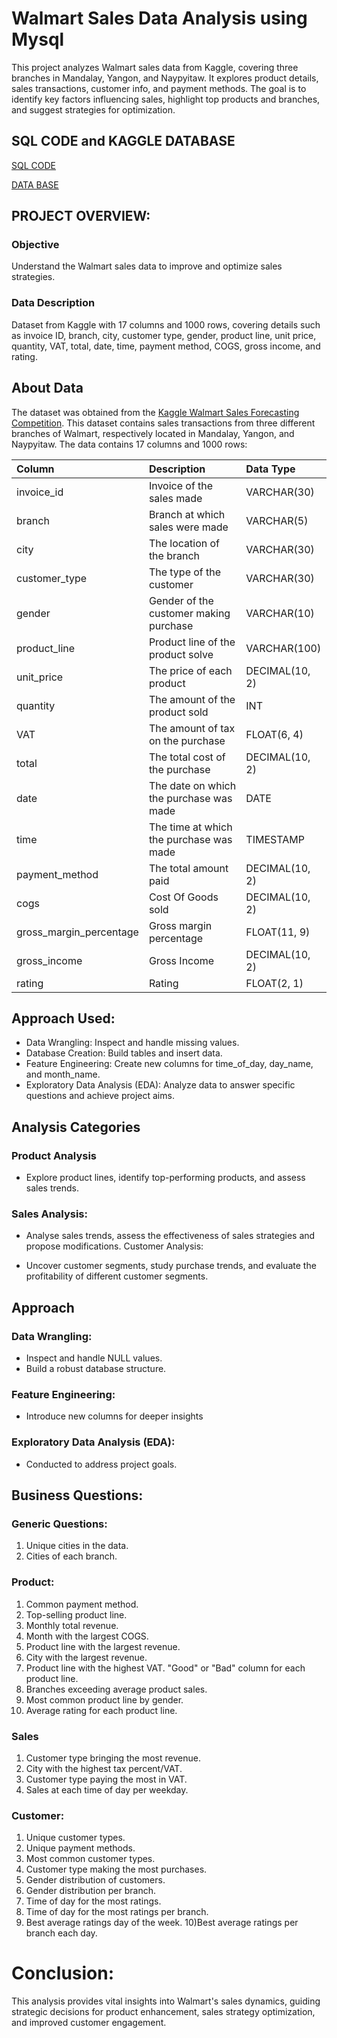 # Walmart Sales Data Analysis using Mysql 


This project analyzes Walmart sales data from Kaggle, covering three branches in Mandalay, Yangon, and Naypyitaw. It explores product details, sales transactions, customer info, and payment methods. The goal is to identify key factors influencing sales, highlight top products and branches, and suggest strategies for optimization.



## SQL CODE and KAGGLE DATABASE 

[ SQL CODE](https://github.com/tarunbechum/Walmart-Sales-Data-Analysis-using-Mysql/blob/main/Walmart-Sales-Data-Analysis-using-Mysql.sql)

[DATA BASE](https://github.com/tarunbechum/Walmart-Sales-Data-Analysis-using-Mysql/blob/main/WalmartSalesData.csv.csv)


## PROJECT OVERVIEW:

### Objective
Understand the Walmart sales data to improve and optimize sales strategies.

### Data Description
Dataset from Kaggle with 17 columns and 1000 rows, covering details such as invoice ID, branch, city, customer type, gender, product line, unit price, quantity, VAT, total, date, time, payment method, COGS, gross income, and rating.

## About Data

The dataset was obtained from the [Kaggle Walmart Sales Forecasting Competition](https://www.kaggle.com/c/walmart-recruiting-store-sales-forecasting). This dataset contains sales transactions from three different branches of Walmart, respectively located in Mandalay, Yangon, and Naypyitaw. The data contains 17 columns and 1000 rows:

| Column                  | Description                             | Data Type      |
| :---------------------- | :-------------------------------------- | :------------- |
| invoice_id              | Invoice of the sales made               | VARCHAR(30)    |
| branch                  | Branch at which sales were made         | VARCHAR(5)     |
| city                    | The location of the branch              | VARCHAR(30)    |
| customer_type           | The type of the customer                | VARCHAR(30)    |
| gender                  | Gender of the customer making purchase  | VARCHAR(10)    |
| product_line            | Product line of the product solve        | VARCHAR(100)   |
| unit_price              | The price of each product               | DECIMAL(10, 2) |
| quantity                | The amount of the product sold          | INT            |
| VAT                 | The amount of tax on the purchase       | FLOAT(6, 4)    |
| total                   | The total cost of the purchase          | DECIMAL(10, 2) |
| date                    | The date on which the purchase was made | DATE           |
| time                    | The time at which the purchase was made | TIMESTAMP      |
| payment_method                 | The total amount paid                   | DECIMAL(10, 2) |
| cogs                    | Cost Of Goods sold                      | DECIMAL(10, 2) |
| gross_margin_percentage | Gross margin percentage                 | FLOAT(11, 9)   |
| gross_income            | Gross Income                            | DECIMAL(10, 2) |
| rating                  | Rating                                  | FLOAT(2, 1)    |




## Approach Used:

 - Data Wrangling: Inspect and handle missing values.
 -  Database Creation: Build tables and insert data.
 - Feature Engineering: Create new columns for time_of_day, day_name, and month_name.
 - Exploratory Data Analysis (EDA): Analyze data to answer specific questions and achieve project aims.

 ## Analysis Categories

 ### Product Analysis
 - Explore product lines, identify top-performing products, and assess sales trends.

### Sales Analysis:

- Analyse sales trends, assess the effectiveness of sales strategies and propose modifications. Customer Analysis:

-  Uncover customer segments, study purchase trends, and evaluate the profitability of different customer segments.

## Approach

### Data Wrangling:
- Inspect and handle NULL values. 
-  Build a robust database structure. 

### Feature Engineering:

- Introduce new columns for deeper insights

### Exploratory Data Analysis (EDA):
- Conducted to address project goals.

## Business Questions:

### Generic Questions:

1) Unique cities in the data.
2) Cities of each branch.

### Product:

1) Common payment method.
2) Top-selling product line.
3) Monthly total revenue.
4) Month with the largest COGS.
5) Product line with the largest revenue.
6) City with the largest revenue.
7) Product line with the highest VAT.
   "Good" or "Bad" column for each product line.
8) Branches exceeding average product sales.
9) Most common product line by gender.
10) Average rating for each product line.

### Sales

1) Customer type bringing the most revenue.
2) City with the highest tax percent/VAT.
3) Customer type paying the most in VAT.
4) Sales at each time of day per weekday.

### Customer:

1) Unique customer types.
2) Unique payment methods.
3) Most common customer types.
4) Customer type making the most purchases.
5) Gender distribution of customers.
6) Gender distribution per branch.
7) Time of day for the most ratings.
8) Time of day for the most ratings per branch.
9) Best average ratings day of the week.
10)Best average ratings per branch each day.

# Conclusion: 
This analysis provides vital insights into Walmart's sales dynamics, guiding strategic decisions for product enhancement, sales strategy optimization, and improved customer engagement.
